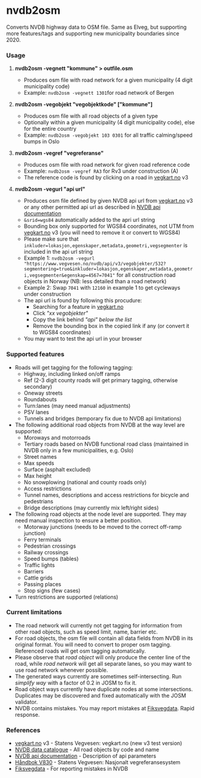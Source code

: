 # nvdb2osm
Converts NVDB highway data to OSM file.
Same as Elveg, but supporting more features/tags and supporting new municipality boundaries since 2020.

### Usage
1. **nvdb2osm -vegnett "kommune" > outfile.osm**
   - Produces osm file with road network for a given municipality (4 digit municipality code)
   - Example: `nvdb2osm -vegnett 1301`for road network of Bergen

2. **nvdb2osm -vegobjekt "vegobjektkode" ["kommune"]**
   - Produces osm file with all road objects of a given type
   - Optionally within a given municipality (4 digit municipality code), else for the entire country
   - Example: `nvdb2osm -vegobjekt 103 0301` for all traffic calming/speed bumps in Oslo

3. **nvdb2osm -vegref "vegreferanse"**
   - Produces osm file with road network for given road reference code
   - Example: `nvdb2osm -vegref RA3` for Rv3 under construction (A)
   - The reference code is found by clicking on a road in [vegkart.no](https://vegkart-v3.utv.atlas.vegvesen.no/) v3
  
4. **nvdb2osm -vegurl "api url"**
   - Produces osm file defined by given NVDB api url from [vegkart.no](https://vegkart-v3.utv.atlas.vegvesen.no/) v3 or any other permitted api url as described in [NVDB api documentation](https://nvdbapilesv3.docs.apiary.io/)
   - `&srid=wgs84` automatically added to the apri url string
   - Bounding box only supported for WGS84 coordinates, not UTM from [vegkart.no](https://vegkart-v3.utv.atlas.vegvesen.no/) v3 (you will need to remove it or convert to WGS84)
   - Please make sure that `inkluder=lokasjon,egenskaper,metadata,geometri,vegsegmenter` is included in the api url string 
   - Example 1: `nvdb2osm -vegurl "https://www.vegvesen.no/nvdb/api/v3/vegobjekter/532?segmentering=true&inkluder=lokasjon,egenskaper,metadata,geometri,vegsegmenter&egenskap=4567=7041"` for all construction road objects in Norway (NB: less detailed than a road network)
   - Example 2: Swap `7041` with `12160` in example 1 to get cycleways under construction
   - The api url is found by following this procudure:
     - Searching for a feature in [vegkart.no](https://vegkart-v3.utv.atlas.vegvesen.no/)
     - Click *"xx vegobjekter"*
     - Copy the link behind *"api" below the list*
     - Remove the bounding box in the copied link if any (or convert it to WGS84 coordinates)
   - You may want to test the api url in your browser

### Supported features

* Roads will get tagging for the following tagging:
  - Highway, including linked on/off ramps
  - Ref (2-3 digit county roads will get primary tagging, otherwise secondary)
  - Oneway streets
  - Roundabouts
  - Turn:lanes (may need manual adjustments)
  - PSV lanes
  - Tunnels and bridges (temporary fix due to NVDB api limitations)
* The following additional road objects from NVDB at the way level are supported:
  - Moroways and motorroads
  - Tertiary roads based on NVDB functional road class (maintained in NVDB only in a few municipalities, e.g. Oslo)
  - Street names
  - Max speeds
  - Surface (asphalt excluded)
  - Max height
  - No snowplowing (national and county roads only)
  - Access restrictions
  - Tunnel names, descriptions and access restrictions for bicycle and pedestrians
  - Bridge descriptions (may currently mix left/right sides)
* The following road objects at the node level are supported. They may need manual inspection to ensure a better position.
  - Motorway junctions (needs to be moved to the correct off-ramp junction)
  - Ferry terminals
  - Pedestrian crossings
  - Railway crossings
  - Speed bumps (tables)
  - Traffic lights
  - Barriers
  - Cattle grids
  - Passing places
  - Stop signs (few cases)
* Turn restrictions are supported (relations)

### Current limitations

* The road network will currently not get tagging for information from other road objects, such as speed limit, name, barrier etc.
* For road objects, the osm file will contain all data fields from NVDB in its original format. You will need to convert to proper osm tagging. Referenced roads will get osm tagging automatically.
* Please observe that *road object* will only produce the center line of the road, while *road network* will get all separate lanes, so you may want to use road network whenever possible.
* The generated ways currently are sometimes self-intersecting. Run *simplify way* with a factor of 0.2 in JOSM to fix it. 
* Road object ways currently have duplicate nodes at some intersections. Duplicates may be discovered and fixed automatically with the JOSM validator.
* NVDB contains mistakes. You may report mistakes at [Fiksvegdata](https://fiksvegdata.opentns.org/). Rapid response.

### References

* [vegkart.no](https://vegkart-v3.utv.atlas.vegvesen.no/) v3 - Statens Vegvesen: vegkart.no (new v3 test version)
* [NVDB data catalogue](http://labs.vegdata.no/nvdb-datakatalog/) - All road objects by code and name
* [NVDB api documentation](https://nvdbapilesv3.docs.apiary.io/) - Description of api parameters
* [Håndbok V830](https://www.vegvesen.no/_attachment/61505) - Statens Vegvesen: Nasjonalt vegreferansesystem
* [Fiksvegdata](https://fiksvegdata.opentns.org/) - For reporting mistakes in NVDB
